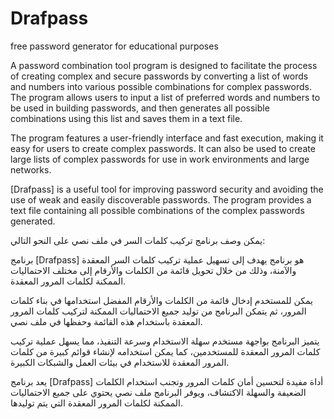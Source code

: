 # Drafpass

free password generator for educational purposes

A password combination tool program is designed to facilitate the process of creating complex and secure passwords by converting a list of words and numbers into various possible combinations for complex passwords. The program allows users to input a list of preferred words and numbers to be used in building passwords, and then generates all possible combinations using this list and saves them in a text file.

The program features a user-friendly interface and fast execution, making it easy for users to create complex passwords. It can also be used to create large lists of complex passwords for use in work environments and large networks.

[Drafpass] is a useful tool for improving password security and avoiding the use of weak and easily discoverable passwords. The program provides a text file containing all possible combinations of the complex passwords generated.

يمكن وصف برنامج تركيب كلمات السر في ملف نصي على النحو التالي:

برنامج [Drafpass] هو برنامج يهدف إلى تسهيل عملية تركيب كلمات السر المعقدة والآمنة، وذلك من خلال تحويل قائمة من الكلمات والأرقام إلى مختلف الاحتماليات الممكنة لكلمات المرور المعقدة.

يمكن للمستخدم إدخال قائمة من الكلمات والأرقام المفضل استخدامها في بناء كلمات المرور، ثم يتمكن البرنامج من توليد جميع الاحتماليات الممكنة لتركيب كلمات المرور المعقدة باستخدام هذه القائمة وحفظها في ملف نصي.

يتميز البرنامج بواجهة مستخدم سهلة الاستخدام وسرعة التنفيذ، مما يسهل عملية تركيب كلمات المرور المعقدة للمستخدمين، كما يمكن استخدامه لإنشاء قوائم كبيرة من كلمات المرور المعقدة للاستخدام في بيئات العمل والشبكات الكبيرة.

يعد برنامج [Drafpass] أداة مفيدة لتحسين أمان كلمات المرور وتجنب استخدام الكلمات الضعيفة والسهلة الاكتشاف، ويوفر البرنامج ملف نصي يحتوي على جميع الاحتماليات الممكنة لكلمات المرور المعقدة التي يتم توليدها.
